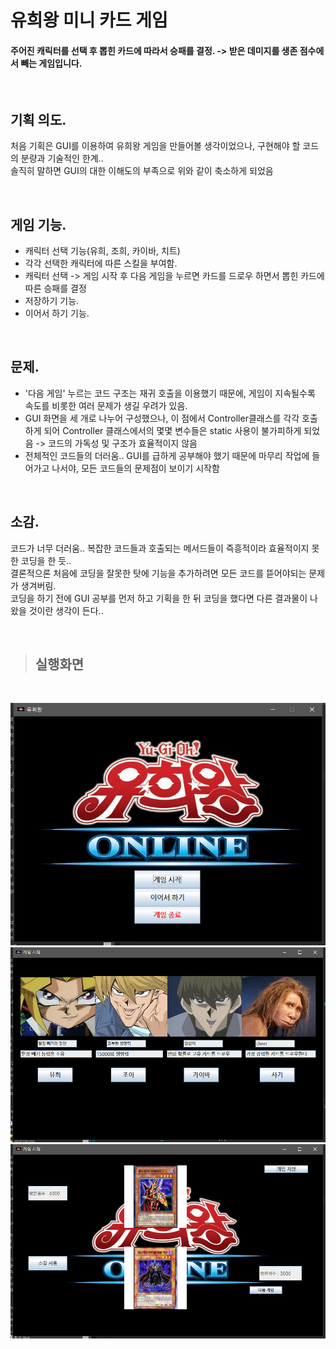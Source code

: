 유희왕 미니 카드 게임
==============

#### 주어진 캐릭터를 선택 후 뽑힌 카드에 따라서 승패를 결정. -> 받은 데미지를 생존 점수에서 빼는 게임입니다.

<br/>

## 기획 의도.
처음 기획은 GUI를 이용하여 유희왕 게임을 만들어볼 생각이었으나, 구현해야 할 코드의 분량과 기술적인 한계.. <br/>
솔직히 말하면 GUI의 대한 이해도의 부족으로 위와 같이 축소하게 되었음

<br/>

## 게임 기능.
* 캐릭터 선택 기능(유희, 조희, 카이바, 치트)
* 각각 선택한 캐릭터에 따른 스킬을 부여함.
* 캐릭터 선택 -> 게임 시작 후 다음 게임을 누르면 카드를 드로우 하면서 뽑힌 카드에 따른 승패를 결정
* 저장하기 기능.
* 이어서 하기 기능. 

<br/>

## 문제.
* '다음 게임' 누르는 코드 구조는 재귀 호출을 이용했기 때문에, 게임이 지속될수록 속도를 비롯한 여러 문제가 생길 우려가 있음.
* GUI 화면을 세 개로 나누어 구성했으나, 이 점에서 Controller클래스를 각각 호출하게 되어 Controller 클래스에서의 몇몇 변수들은 
  static 사용이 불가피하게 되었음 -> 코드의 가독성 및 구조가 효율적이지 않음
* 전체적인 코드들의 더러움.. GUI를 급하게 공부해야 했기 때문에 마무리 작업에 들어가고 나서야, 모든 코드들의 문제점이 보이기 시작함

<br/>

## 소감.
코드가 너무 더러움.. 복잡한 코드들과 호출되는 메서드들이 즉흥적이라 효율적이지 못한 코딩을 한 듯.. <br/>
결론적으론 처음에 코딩을 잘못한 탓에 기능을 추가하려면 모든 코드를 뜯어야되는 문제가 생겨버림. <br/>
코딩을 하기 전에 GUI 공부를 먼저 하고 기획을 한 뒤 코딩을 했다면 다른 결과물이 나왔을 것이란 생각이 든다..

<br/>

> ## 실행화면
<br/>

![sample1](./Image/sample1.png)
![sample2](./Image/sample2.png)
![sample3](./Image/sample3.png)
